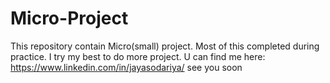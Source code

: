 # Micro-Project
This repository contain Micro(small) project. Most of this completed during practice. 
I try my best to do more project.
U can find me here: https://www.linkedin.com/in/jayasodariya/
see you soon
